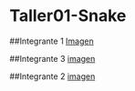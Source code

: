 # Taller01-Snake

##Integrante 1 
[Imagen](https://github.com/andresACF/Taller01-Snake/blob/main/Integrante%201.png)

##Integrante 3
[imagen](https://github.com/andresACF/Taller01-Snake/blob/b0dd7f3f70c023d77e424cdfe87088c9c927ba41/Integrante3.png)

##Integrante 2
[imagen](https://github.com/andresACF/Taller01-Snake/blob/main/Integrante%202.jpeg)
